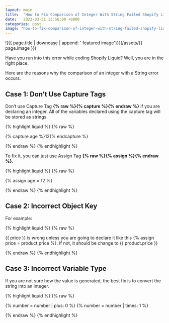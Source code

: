 ```yaml
---
layout: main
title:  "How to Fix Comparison of Integer With String Failed Shopify Liquid?"
date:   2023-03-31 13:56:00 +0800
categories: post
image: "how-to-fix-comparison-of-integer-with-string-failed-shopify-liquid.jpg"
---
```


![{{ page.title | downcase | append: ' featured image'}}](/assets/{{ page.image }})

Have you run into this error while coding Shopify Liquid? Well, you are in the right place.

Here are the reasons why the comparison of an integer with a String error occurs.

## Case 1: Don’t Use Capture Tags

Don’t use Capture Tag **{% raw %}{% capture %}{% endraw %}** if you are declaring an integer. All of the variables declared using the capture tag will be stored as strings.

{% highlight liquid %}
{% raw %}

{% capture age %}12{% endcapture %}

{% endraw %}
{% endhighlight %}

To fix it, you can just use Assign Tag **{% raw %}{% assign %}{% endraw %}**.

{% highlight liquid %}
{% raw %}

{% assign age = 12 %}

{% endraw %}
{% endhighlight %}

## Case 2: Incorrect Object Key

For example:

{% highlight liquid %}
{% raw %}

{{ price }} is wrong unless you are going to declare it like this {% assign price = product.price %}.
If not, it should be change to {{ product.price }}

{% endraw %}
{% endhighlight %}

## Case 3: Incorrect Variable Type

If you are not sure how the value is generated, the best fix is to convert the string into an integer.

{% highlight liquid %}
{% raw %}

{% number = number | plus: 0 %}
{% number = number | times: 1 %}

{% endraw %}
{% endhighlight %}